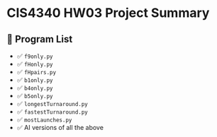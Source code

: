 # CIS4340 HW03 Project Summary


## 📁 Program List
- ✅ `f9only.py`
- ✅ `fHonly.py`
- ✅ `fHpairs.py`
- ✅ `b1only.py`
- ✅ `b4only.py`
- ✅ `b5only.py`
- ✅ `longestTurnaround.py`
- ✅ `fastestTurnaround.py`
- ✅ `mostLaunches.py`
- ✅ AI versions of all the above
